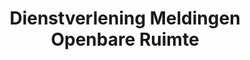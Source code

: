 ---
title: Dienstverlening Meldingen Openbare Ruimte
description: In Rotterdam wordt hard gewerkt aan het verbeteren van de dienstverlening op het gebied van meldingen openbare ruimte. Er wordt pro-actief ingezet op samen organiseren en common ground.
need: Daarom komen ze graag in contact met andere gemeenten die samen willen innoveren op het gebied van dienstverlening meldingen openbare ruimte en daarin samen willen optrekken, zowel in softwareontwikkeling als in slimme manieren van organiseren.
img: https://live.staticflickr.com/4565/37635091594_d45bc13688_b.jpg
status: loopt
---